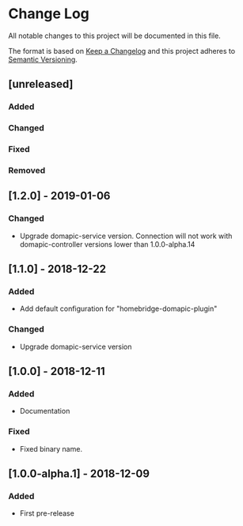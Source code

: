 # Change Log
All notable changes to this project will be documented in this file.

The format is based on [Keep a Changelog](http://keepachangelog.com/) 
and this project adheres to [Semantic Versioning](http://semver.org/).

## [unreleased]
### Added
### Changed
### Fixed
### Removed

## [1.2.0] - 2019-01-06
### Changed
- Upgrade domapic-service version. Connection will not work with domapic-controller versions lower than 1.0.0-alpha.14

## [1.1.0] - 2018-12-22
### Added
- Add default configuration for "homebridge-domapic-plugin"

### Changed
- Upgrade domapic-service version

## [1.0.0] - 2018-12-11
### Added
- Documentation

### Fixed
- Fixed binary name.

## [1.0.0-alpha.1] - 2018-12-09
### Added
- First pre-release
